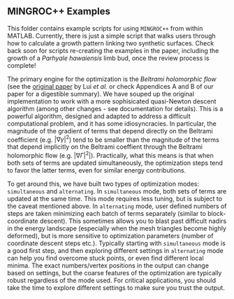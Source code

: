 ## MINGROC++ Examples

This folder contains example scripts for using `MINGROC++` from within MATLAB. Currently, there is just a simple script that walks users through how to calculate a growth pattern linking two synthetic surfaces. Check back soon for scripts re-creating the examples in the paper, including the growth of a *Parhyale hawaiensis* limb bud, once the review process is complete!

The primary engine for the optimization is the *Beltrami holomorphic flow* (see the [original paper](https://link.springer.com/article/10.1007/s10915-011-9506-2) by Lui *et al.* or check Appendices A and B of our paper for a digestible summary). We have souped up the original implementation to work with a more sophisicated quasi-Newton descent algorithm (among other changes - see documentation for details). This is a powerful algorithm, designed and adapted to address a difficult computational problem, and it has some idiosyncracies. In particular, the magnitude of the gradient of terms that depend directly on the Beltrami coefficient (e.g. $|\nabla \gamma|^2$) tend to be smaller than the magnitude of the terms that depend implicitly on the Beltrami coeffient through the Beltrami holomorphic flow (e.g. $|\nabla \Gamma|^2|$). Practically, what this means is that when both sets of terms are updated simultaneously, the optimization steps tend to favor the latter terms, even for similar energy contributions.

To get around this, we have built two types of optimization modes: `simultaneous` and `alternating`. In `simultaneous` mode, both sets of terms are updated at the same time. This mode requires less tuning, but is subject to the caveat mentioned above. In `alternating` mode, user defined numbers of steps are taken minimizing each batch of terms separately (similar to block-coordinate descent). This sometimes allows you to blast past difficult nadirs in the energy landscape  (especially when the mesh triangles become highly deformed), but is more sensitive to optimization parameters (number of coordinate descent steps etc.). Typically starting with `simultaneous` mode is a good first step, and then exploring different settings in `alternating` mode can help you find overcome stuck points, or even find different local minima. The exact numbers/vertex positions in the output can change based on settings, but the coarse features of the optimization are typically robust regardless of the mode used. For critical applications, you should take the time to explore different settings to make sure you trust the output.